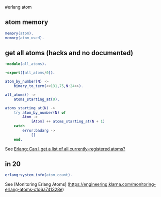 #erlang atom

## atom memory

``` erlang
memory(atom).
memory(atom_used).
```

## get all atoms (hacks and no documented)

``` erlang
-module(all_atoms).

-export([all_atoms/0]).

atom_by_number(N) ->
    binary_to_term(<<131,75,N:24>>).

all_atoms() ->
    atoms_starting_at(0).

atoms_starting_at(N) ->
    try atom_by_number(N) of
        Atom ->
            [Atom] ++ atoms_starting_at(N + 1)
    catch
        error:badarg ->
            []
    end.
```

See [Erlang: Can I get a list of all currently-registered atoms?](https://stackoverflow.com/questions/13480462/erlang-can-i-get-a-list-of-all-currently-registered-atoms)

## in 20

``` erlang
erlang:system_info(atom_count).
```

See [Monitoring Erlang Atoms] (https://engineering.klarna.com/monitoring-erlang-atoms-c1d6a741328e)
